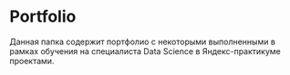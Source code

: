 # Portfolio
Данная папка содержит портфолио с некоторыми выполненными в рамках обучения на специалиста Data Science в Яндекс-практикуме проектами.
